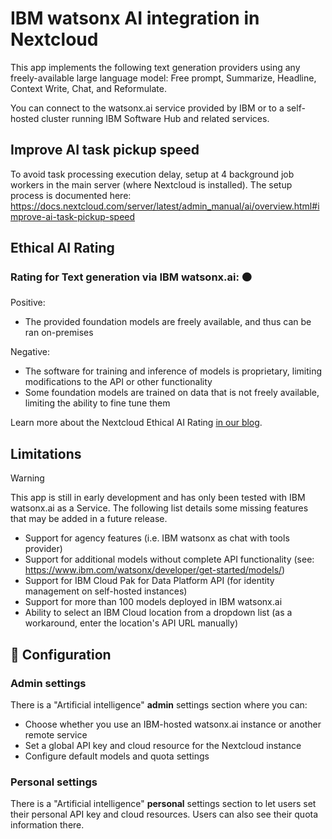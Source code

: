 <!--
  - SPDX-FileCopyrightText: 2022 Nextcloud GmbH and Nextcloud contributors
  - SPDX-License-Identifier: AGPL-3.0-or-later
-->
# IBM watsonx AI integration in Nextcloud

<!-- [![REUSE status](https://api.reuse.software/badge/github.com/nextcloud/integration_watsonx)](https://api.reuse.software/info/github.com/nextcloud/integration_watsonx) -->

This app implements the following text generation providers
using any freely-available large language model:
Free prompt, Summarize, Headline, Context Write, Chat, and Reformulate.

You can connect to the watsonx.ai service provided by IBM
or to a self-hosted cluster running IBM Software Hub and related services.

## Improve AI task pickup speed

To avoid task processing execution delay,
setup at 4 background job workers in the main server (where Nextcloud is installed).
The setup process is documented here:
https://docs.nextcloud.com/server/latest/admin_manual/ai/overview.html#improve-ai-task-pickup-speed

## Ethical AI Rating

### Rating for Text generation via IBM watsonx.ai: 🟠

Positive:
* The provided foundation models are freely available, and thus can be ran on-premises

Negative:
* The software for training and inference of models is proprietary, limiting modifications to the API or other functionality
* Some foundation models are trained on data that is not freely available, limiting the ability to fine tune them

Learn more about the Nextcloud Ethical AI Rating [in our blog](https://nextcloud.com/blog/nextcloud-ethical-ai-rating/).

## Limitations

> [!WARNING]
> This app is still in early development
> and has only been tested with IBM watsonx.ai as a Service.
> The following list details some missing features that may be added in a future release.

* Support for agency features (i.e. IBM watsonx as chat with tools provider)
* Support for additional models without complete API functionality
  (see: https://www.ibm.com/watsonx/developer/get-started/models/)
* Support for IBM Cloud Pak for Data Platform API
  (for identity management on self-hosted instances)
* Support for more than 100 models deployed in IBM watsonx.ai
* Ability to select an IBM Cloud location from a dropdown list
  (as a workaround, enter the location's API URL manually)

## 🔧 Configuration

### Admin settings

There is a "Artificial intelligence" **admin** settings section where you can:
* Choose whether you use an IBM-hosted watsonx.ai instance or another remote service
* Set a global API key and cloud resource for the Nextcloud instance
* Configure default models and quota settings

### Personal settings

There is a "Artificial intelligence" **personal** settings section to let users set their personal API key and cloud resources.
Users can also see their quota information there.
